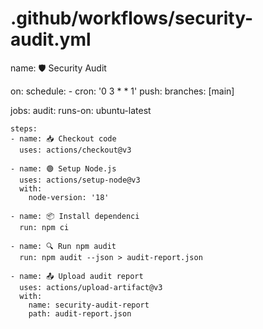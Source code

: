 # .github/workflows/security-audit.yml
name: 🛡️ Security Audit

on:
  schedule:
    - cron: '0 3 * * 1'
  push:
    branches: [main]

jobs:
  audit:
    runs-on: ubuntu-latest

    steps:
    - name: 📥 Checkout code
      uses: actions/checkout@v3

    - name: 🟢 Setup Node.js
      uses: actions/setup-node@v3
      with:
        node-version: '18'

    - name: 📦 Install dependenci
      run: npm ci

    - name: 🔍 Run npm audit
      run: npm audit --json > audit-report.json

    - name: 📤 Upload audit report
      uses: actions/upload-artifact@v3
      with:
        name: security-audit-report
        path: audit-report.json

